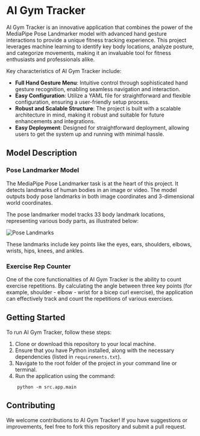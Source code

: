 # AI Gym Tracker

AI Gym Tracker is an innovative application that combines the power of the MediaPipe Pose Landmarker model with advanced hand gesture interactions to provide a unique fitness tracking experience. This project leverages machine learning to identify key body locations, analyze posture, and categorize movements, making it an invaluable tool for fitness enthusiasts and professionals alike.

Key characteristics of AI Gym Tracker include:
- **Full Hand Gesture Menu**: Intuitive control through sophisticated hand gesture recognition, enabling seamless navigation and interaction.
- **Easy Configuration**: Utilize a YAML file for straightforward and flexible configuration, ensuring a user-friendly setup process.
- **Robust and Scalable Structure**: The project is built with a scalable architecture in mind, making it robust and suitable for future enhancements and integrations.
- **Easy Deployment**: Designed for straightforward deployment, allowing users to get the system up and running with minimal hassle.


## Model Description

### Pose Landmarker Model

The MediaPipe Pose Landmarker task is at the heart of this project. It detects landmarks of human bodies in an image or video. The model outputs body pose landmarks in both image coordinates and 3-dimensional world coordinates.

The pose landmarker model tracks 33 body landmark locations, representing various body parts, as illustrated below:

![Pose Landmarks](https://developers.google.com/static/mediapipe/images/solutions/pose_landmarks_index.png)

These landmarks include key points like the eyes, ears, shoulders, elbows, wrists, hips, knees, and ankles.

### Exercise Rep Counter

One of the core functionalities of AI Gym Tracker is the ability to count exercise repetitions. By calculating the angle between three key points (for example, shoulder - elbow - wrist for a bicep curl exercise), the application can effectively track and count the repetitions of various exercises.

## Getting Started

To run AI Gym Tracker, follow these steps:

1. Clone or download this repository to your local machine.
2. Ensure that you have Python installed, along with the necessary dependencies (listed in `requirements.txt`).
3. Navigate to the root folder of the project in your command line or terminal.
4. Run the application using the command:

```
    python -m src.app.main
```

## Contributing

We welcome contributions to AI Gym Tracker! If you have suggestions or improvements, feel free to fork this repository and submit a pull request.